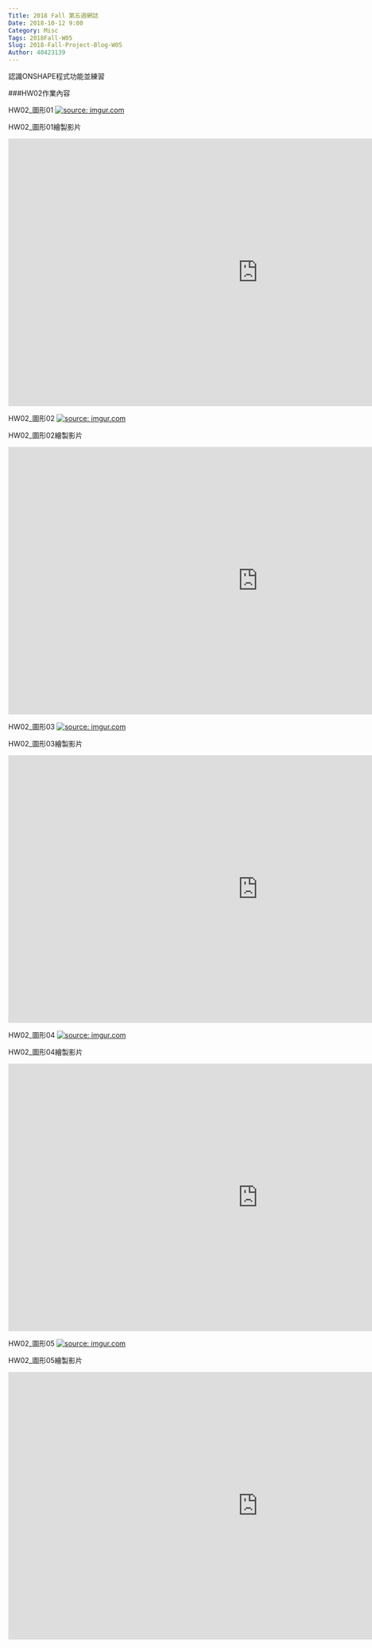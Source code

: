 ```yaml
---
Title: 2018 Fall 第五週網誌
Date: 2018-10-12 9:00
Category: Misc
Tags: 2018Fall-W05
Slug: 2018-Fall-Project-Blog-W05
Author: 40423139
---
```


認識ONSHAPE程式功能並練習

<!-- PELICAN_END_SUMMARY -->

###HW02作業內容

HW02_圖形01
<a href="https://imgur.com/9MoGUV8"><img src="https://i.imgur.com/9MoGUV8.png" title="source: imgur.com" /></a>

HW02_圖形01繪製影片
<iframe width="1003" height="538" src="https://www.youtube.com/embed/bEA0r9-xgh8" frameborder="0" allow="autoplay; encrypted-media" allowfullscreen></iframe>

HW02_圖形02
<a href="https://imgur.com/qpFcxbX"><img src="https://i.imgur.com/qpFcxbX.png" title="source: imgur.com" /></a>

HW02_圖形02繪製影片
<iframe width="1003" height="538" src="https://www.youtube.com/embed/1s_y65hf1fw" frameborder="0" allow="autoplay; encrypted-media" allowfullscreen></iframe>

HW02_圖形03
<a href="https://imgur.com/XILAlcX"><img src="https://i.imgur.com/XILAlcX.png" title="source: imgur.com" /></a>

HW02_圖形03繪製影片
<iframe width="1003" height="538" src="https://www.youtube.com/embed/fXaHRWGWmVw" frameborder="0" allow="autoplay; encrypted-media" allowfullscreen></iframe>

HW02_圖形04
<a href="https://imgur.com/D1atXUi"><img src="https://i.imgur.com/D1atXUi.png" title="source: imgur.com" /></a>

HW02_圖形04繪製影片
<iframe width="1003" height="538" src="https://www.youtube.com/embed/SItxWeq_gBw" frameborder="0" allow="autoplay; encrypted-media" allowfullscreen></iframe>

HW02_圖形05
<a href="https://imgur.com/ptJ8a9B"><img src="https://i.imgur.com/ptJ8a9B.png" title="source: imgur.com" /></a>

HW02_圖形05繪製影片
<iframe width="1003" height="538" src="https://www.youtube.com/embed/DRw7JooJIYg" frameborder="0" allow="autoplay; encrypted-media" allowfullscreen></iframe>